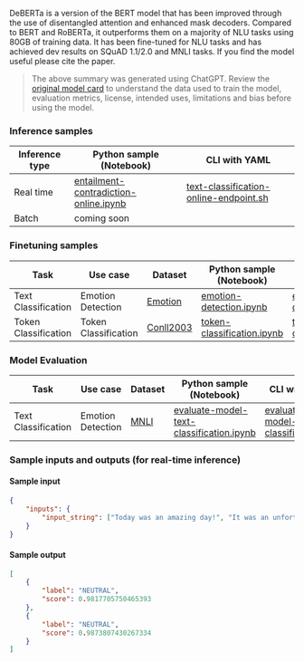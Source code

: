DeBERTa is a version of the BERT model that has been improved through the use of disentangled attention and enhanced mask decoders. Compared to BERT and RoBERTa, it outperforms them on a majority of NLU tasks using 80GB of training data. It has been fine-tuned for NLU tasks and has achieved dev results on SQuAD 1.1/2.0 and MNLI tasks. If you find the model useful please cite the paper.

> The above summary was generated using ChatGPT. Review the <a href="https://huggingface.co/microsoft/deberta-base-mnli" target="_blank">original model card</a> to understand the data used to train the model, evaluation metrics, license, intended uses, limitations and bias before using the model.

### Inference samples

Inference type|Python sample (Notebook)|CLI with YAML
|--|--|--|
Real time|<a href="https://aka.ms/azureml-infer-online-sdk-text-classification" target="_blank">entailment-contradiction-online.ipynb</a>|<a href="https://aka.ms/azureml-infer-online-cli-text-classification" target="_blank">text-classification-online-endpoint.sh</a>
Batch | coming soon


### Finetuning samples

Task|Use case|Dataset|Python sample (Notebook)|CLI with YAML
|--|--|--|--|--|
Text Classification|Emotion Detection|<a href="https://huggingface.co/datasets/dair-ai/emotion" target="_blank">Emotion</a>|<a href="https://aka.ms/azureml-ft-sdk-emotion-detection" target="_blank">emotion-detection.ipynb</a>|<a href="https://aka.ms/azureml-ft-cli-emotion-detection" target="_blank">emotion-detection.sh</a>
Token Classification|Token Classification|<a href="https://huggingface.co/datasets/conll2003" target="_blank">Conll2003</a>|<a href="https://aka.ms/azureml-ft-sdk-token-classification" target="_blank">token-classification.ipynb</a>|<a href="https://aka.ms/azureml-ft-cli-token-classification" target="_blank">token-classification.sh</a>


### Model Evaluation

Task| Use case| Dataset| Python sample (Notebook)| CLI with YAML
|--|--|--|--|--|
Text Classification | Emotion Detection | <a href="https://huggingface.co/datasets/glue/viewer/mnli/validation_matched" target="_blank">MNLI</a> | <a href="https://aka.ms/azureml-eval-sdk-text-classification" target="_blank">evaluate-model-text-classification.ipynb</a> | <a href="https://aka.ms/azureml-eval-cli-text-classification" target="_blank">evaluate-model-text-classification.yml</a>


### Sample inputs and outputs (for real-time inference)

#### Sample input
```json
{
    "inputs": {
        "input_string": ["Today was an amazing day!", "It was an unfortunate series of events."]
    }
}
```

#### Sample output
```json
[
    {
        "label": "NEUTRAL",
        "score": 0.9817705750465393
    },
    {
        "label": "NEUTRAL",
        "score": 0.9873807430267334
    }
]
```

